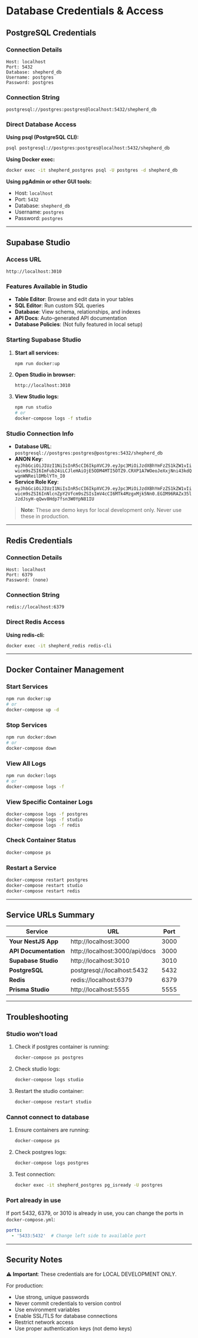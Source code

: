 # Database Credentials & Access

## PostgreSQL Credentials

### Connection Details
```
Host: localhost
Port: 5432
Database: shepherd_db
Username: postgres
Password: postgres
```

### Connection String
```
postgresql://postgres:postgres@localhost:5432/shepherd_db
```

### Direct Database Access

**Using psql (PostgreSQL CLI):**
```bash
psql postgresql://postgres:postgres@localhost:5432/shepherd_db
```

**Using Docker exec:**
```bash
docker exec -it shepherd_postgres psql -U postgres -d shepherd_db
```

**Using pgAdmin or other GUI tools:**
- Host: `localhost`
- Port: `5432`
- Database: `shepherd_db`
- Username: `postgres`
- Password: `postgres`

---

## Supabase Studio

### Access URL
```
http://localhost:3010
```

### Features Available in Studio
- **Table Editor**: Browse and edit data in your tables
- **SQL Editor**: Run custom SQL queries
- **Database**: View schema, relationships, and indexes
- **API Docs**: Auto-generated API documentation
- **Database Policies**: (Not fully featured in local setup)

### Starting Supabase Studio

1. **Start all services:**
   ```bash
   npm run docker:up
   ```

2. **Open Studio in browser:**
   ```
   http://localhost:3010
   ```

3. **View Studio logs:**
   ```bash
   npm run studio
   # or
   docker-compose logs -f studio
   ```

### Studio Connection Info
- **Database URL**: `postgresql://postgres:postgres@postgres:5432/shepherd_db`
- **ANON Key**: `eyJhbGciOiJIUzI1NiIsInR5cCI6IkpXVCJ9.eyJpc3MiOiJzdXBhYmFzZS1kZW1vIiwicm9sZSI6ImFub24iLCJleHAiOjE5ODM4MTI5OTZ9.CRXP1A7WOeoJeXxjNni43kdQwgnWNReilDMblYTn_I0`
- **Service Role Key**: `eyJhbGciOiJIUzI1NiIsInR5cCI6IkpXVCJ9.eyJpc3MiOiJzdXBhYmFzZS1kZW1vIiwicm9sZSI6InNlcnZpY2Vfcm9sZSIsImV4cCI6MTk4MzgxMjk5Nn0.EGIM96RAZx35lJzdJsyH-qQwv8Hdp7fsn3W0YpN81IU`

> **Note**: These are demo keys for local development only. Never use these in production.

---

## Redis Credentials

### Connection Details
```
Host: localhost
Port: 6379
Password: (none)
```

### Connection String
```
redis://localhost:6379
```

### Direct Redis Access

**Using redis-cli:**
```bash
docker exec -it shepherd_redis redis-cli
```

---

## Docker Container Management

### Start Services
```bash
npm run docker:up
# or
docker-compose up -d
```

### Stop Services
```bash
npm run docker:down
# or
docker-compose down
```

### View All Logs
```bash
npm run docker:logs
# or
docker-compose logs -f
```

### View Specific Container Logs
```bash
docker-compose logs -f postgres
docker-compose logs -f studio
docker-compose logs -f redis
```

### Check Container Status
```bash
docker-compose ps
```

### Restart a Service
```bash
docker-compose restart postgres
docker-compose restart studio
docker-compose restart redis
```

---

## Service URLs Summary

| Service | URL | Port |
|---------|-----|------|
| **Your NestJS App** | http://localhost:3000 | 3000 |
| **API Documentation** | http://localhost:3000/api/docs | 3000 |
| **Supabase Studio** | http://localhost:3010 | 3010 |
| **PostgreSQL** | postgresql://localhost:5432 | 5432 |
| **Redis** | redis://localhost:6379 | 6379 |
| **Prisma Studio** | http://localhost:5555 | 5555 |

---

## Troubleshooting

### Studio won't load
1. Check if postgres container is running:
   ```bash
   docker-compose ps postgres
   ```

2. Check studio logs:
   ```bash
   docker-compose logs studio
   ```

3. Restart the studio container:
   ```bash
   docker-compose restart studio
   ```

### Cannot connect to database
1. Ensure containers are running:
   ```bash
   docker-compose ps
   ```

2. Check postgres logs:
   ```bash
   docker-compose logs postgres
   ```

3. Test connection:
   ```bash
   docker exec -it shepherd_postgres pg_isready -U postgres
   ```

### Port already in use
If port 5432, 6379, or 3010 is already in use, you can change the ports in `docker-compose.yml`:
```yaml
ports:
  - '5433:5432'  # Change left side to available port
```

---

## Security Notes

⚠️ **Important**: These credentials are for LOCAL DEVELOPMENT ONLY.

For production:
- Use strong, unique passwords
- Never commit credentials to version control
- Use environment variables
- Enable SSL/TLS for database connections
- Restrict network access
- Use proper authentication keys (not demo keys)
